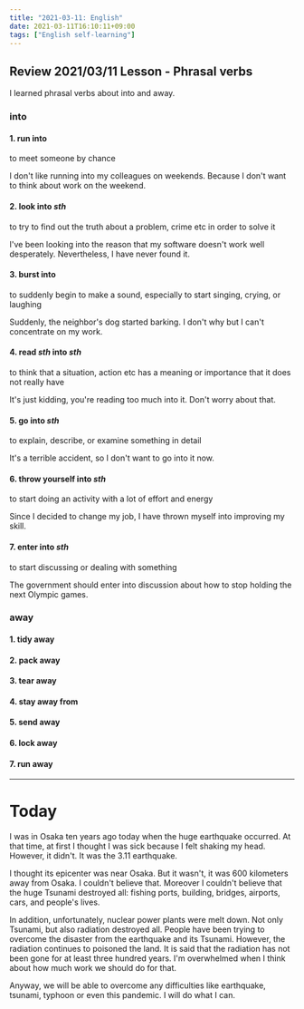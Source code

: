 ```yaml
---
title: "2021-03-11: English"
date: 2021-03-11T16:10:11+09:00
tags: ["English self-learning"]
---
```


## Review 2021/03/11 Lesson - Phrasal verbs

I learned phrasal verbs about into and away.

### into

#### 1. run into
to meet someone by chance

I don't like running into my colleagues on weekends.
Because I don't want to think about work on the weekend.

#### 2. look into *sth*
to try to find out the truth about a problem, crime etc in order to solve it

I've been looking into the reason that my software doesn't work well desperately. Nevertheless, I have never found it.

#### 3. burst into
to suddenly begin to make a sound, especially to start singing, crying, or laughing

Suddenly, the neighbor's dog started barking. I don't why but I can't concentrate on my work.

#### 4. read *sth* into *sth*
to think that a situation, action etc has a meaning or importance that it does not really have

It's just kidding, you're reading too much into it. Don't worry about that.

#### 5. go into *sth*
to explain, describe, or examine something in detail

It's a terrible accident, so I don't want to go into it now.

#### 6. throw yourself into *sth*
to start doing an activity with a lot of effort and energy

Since I decided to change my job, I have thrown myself into improving my skill.

#### 7. enter into *sth*
to start discussing or dealing with something

The government should enter into discussion about how to stop holding the next Olympic games.

### away

#### 1. tidy away
#### 2. pack away
#### 3. tear away
#### 4. stay away from
#### 5. send away
#### 6. lock away
#### 7. run away

- - -

# Today

I was in Osaka ten years ago today when the huge earthquake occurred.
At that time, at first I thought I was sick because I felt shaking my head.
However, it didn't. It was the 3.11 earthquake.

I thought its epicenter was near Osaka.
But it wasn't, it was 600 kilometers away from Osaka.
I couldn't believe that.
Moreover I couldn't believe that the huge Tsunami destroyed all:
fishing ports, building, bridges, airports, cars, and people's lives.

In addition, unfortunately, nuclear power plants were melt down.
Not only Tsunami, but also radiation destroyed all.
People have been trying to overcome the disaster from the earthquake and its Tsunami.
However, the radiation continues to poisoned the land.
It is said that the radiation has not been gone for at least three hundred years.
I'm overwhelmed when I think about how much work we should do for that.

Anyway, we will be able to overcome any difficulties like earthquake, tsunami, typhoon or even this pandemic.
I will do what I can.
